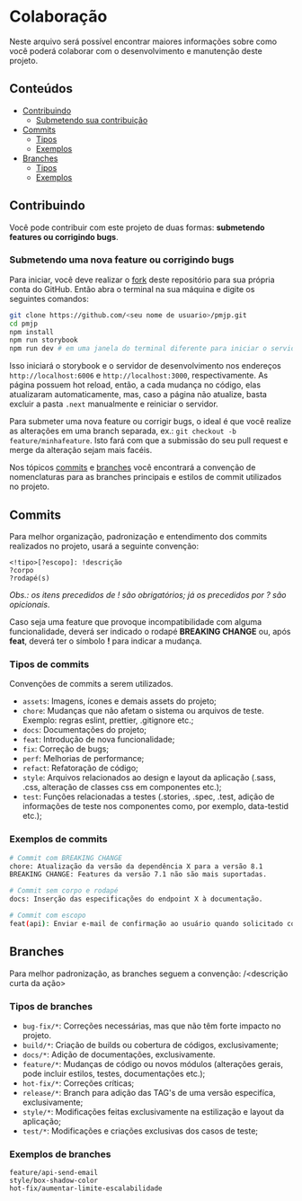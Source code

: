 # Colaboração

Neste arquivo será possível encontrar maiores informações sobre como você poderá colaborar com o desenvolvimento e manutenção deste projeto.

## Conteúdos

- [Contribuindo](#contribuindo)
    - [Submetendo sua contribuição](#submetendo-uma-nova-feature-ou-corrigindo-bugs)
- [Commits](#commits)
    - [Tipos](#tipos-de-commits)
    - [Exemplos](#exemplos-de-commits)
- [Branches](#branches)
    - [Tipos](#tipos-de-branches)
    - [Exemplos](#exemplos-de-branches)

## Contribuindo

Você pode contribuir com este projeto de duas formas: **submetendo features ou corrigindo bugs**.

### Submetendo uma nova feature ou corrigindo bugs

Para iniciar, você deve realizar o [fork](https://github.com/Alessandro-Miranda/pmjp/fork) deste repositório para sua própria conta do GitHub. Então abra o terminal na sua máquina e digite os seguintes comandos:

```bash
git clone https://github.com/<seu nome de usuario>/pmjp.git
cd pmjp
npm install
npm run storybook
npm run dev # em uma janela do terminal diferente para iniciar o servidor de desenvolvimento
```

Isso iniciará o storybook e o servidor de desenvolvimento nos endereços `http://localhost:6006` e `http://localhost:3000`, respectivamente. As página possuem hot reload, então, a cada mudança no código, elas atualizaram automaticamente, mas, caso a página não atualize, basta excluir a pasta `.next` manualmente e reiniciar o servidor.

Para submeter uma nova feature ou corrigir bugs, o ideal é que você realize as alterações em uma branch separada, ex.: `git checkout -b feature/minhafeature`. Isto fará com que a submissão do seu pull request e merge da alteração sejam mais facéis.

Nos tópicos [commits](#commits) e [branches](#branches) você encontrará a convenção de nomenclaturas para as branches principais e estilos de commit utilizados no projeto. 

## Commits

Para melhor organização, padronização e entendimento dos commits realizados no projeto, usará a seguinte convenção:

```
<!tipo>[?escopo]: !descrição
?corpo
?rodapé(s)
```

*Obs.: os itens precedidos de ! são obrigatórios; já os precedidos por ? são opicionais*.

Caso seja uma feature que provoque incompatibilidade com alguma funcionalidade, deverá ser indicado o rodapé **BREAKING CHANGE** ou, após **feat**, deverá ter o símbolo **!** para indicar a mudança.

### Tipos de commits

Convenções de commits a serem utilizados.

- `assets`: Imagens, ícones e demais assets do projeto;
- `chore`: Mudanças que não afetam o sistema ou arquivos de teste. Exemplo: regras eslint, prettier, .gitignore etc.;
- `docs`: Documentações do projeto;
- `feat`: Introdução de nova funcionalidade;
- `fix`: Correção de bugs;
- `perf`: Melhorias de performance;
- `refact`: Refatoração de código;
- `style`: Arquivos relacionados ao design e layout da aplicação (.sass, .css, alteração de classes css em componentes etc.);
- `test`: Funções relacionadas a testes (.stories, .spec, .test, adição de informações de teste nos componentes como, por exemplo, data-testid etc.);

### Exemplos de commits

```bash
# Commit com BREAKING CHANGE
chore: Atualização da versão da dependência X para a versão 8.1
BREAKING CHANGE: Features da versão 7.1 não são mais suportadas.
```

```bash
# Commit sem corpo e rodapé
docs: Inserção das especificações do endpoint X à documentação.
```

```bash
# Commit com escopo
feat(api): Enviar e-mail de confirmação ao usuário quando solicitado contato.
```

## Branches

Para melhor padronização, as branches seguem a convenção: <tipo>/<descrição curta da ação>

### Tipos de branches

- `bug-fix/*`: Correções necessárias, mas que não têm forte impacto no projeto.
- `build/*`: Criação de builds ou cobertura de códigos, exclusivamente;
- `docs/*`: Adição de documentações, exclusivamente.
- `feature/*`: Mudanças de código ou novos módulos (alterações gerais, pode incluir estilos, testes, documentações etc.);
- `hot-fix/*`: Correções críticas;
- `release/*`: Branch para adição das TAG's de uma versão especifíca, exclusivamente;
- `style/*`: Modificações feitas exclusivamente na estilização e layout da aplicação;
- `test/*`: Modificações e criações exclusivas dos casos de teste;

### Exemplos de branches

```
feature/api-send-email
style/box-shadow-color
hot-fix/aumentar-limite-escalabilidade
```